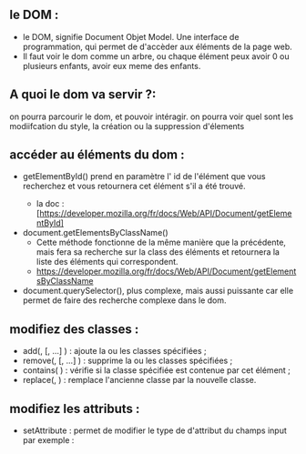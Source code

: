 ## le DOM : 

- le DOM, signifie Document Objet Model. Une interface de programmation, qui permet de d'accèder aux éléments de la page web. 
- Il faut voir le dom comme un arbre, ou chaque élément peux avoir 0 ou plusieurs enfants, avoir eux meme des enfants. 

## A quoi le dom va servir ?: 

on pourra parcourir le dom, et pouvoir intéragir. on pourra voir quel sont les modiifcation du style, la création ou la suppression d'élements

## accéder au éléments du dom : 
- getElementById(<id>) prend en paramètre l' id  de l'élément que vous recherchez et vous retournera cet élément s'il a été trouvé.
  - la doc : [https://developer.mozilla.org/fr/docs/Web/API/Document/getElementById]
- document.getElementsByClassName()
    - Cette méthode fonctionne de la même manière que la précédente, mais fera sa recherche sur la  class  des éléments et retournera la liste des éléments qui correspondent.
  - https://developer.mozilla.org/fr/docs/Web/API/Document/getElementsByClassName
- document.querySelector(), plus complexe, mais aussi puissante car elle permet de faire des recherche complexe dans le dom.  


## modifiez des classes : 
- add(<string>, [<string>, ...] ) : ajoute la ou les classes spécifiées ;
- remove(<string>, [<string>, ...] ) : supprime la ou les classes spécifiées ;
- contains(<string> ) : vérifie si la classe spécifiée est contenue par cet élément ;
- replace(<old>, <new> ) : remplace l'ancienne classe par la nouvelle classe.

## modifiez les attributs : 
- setAttribute : permet de modifier le type de d'attribut du champs input par exemple : 